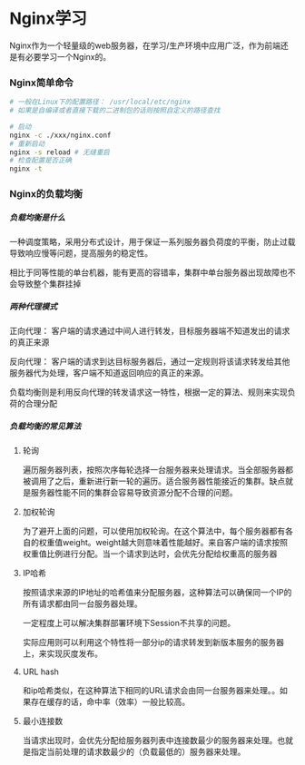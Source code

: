 # Nginx学习

Nginx作为一个轻量级的web服务器，在学习/生产环境中应用广泛，作为前端还是有必要学习一个Nginx的。

### Nginx简单命令

```sh
# 一般在Linux下的配置路径： /usr/local/etc/nginx
# 如果是自编译或者直接下载的二进制包的话则按照自定义的路径查找

# 启动 
nginx -c ./xxx/nginx.conf 
# 重新启动 
nginx -s reload # 无缝重启
# 检查配置是否正确 
nginx -t
```



### Nginx的负载均衡

##### 负载均衡是什么

一种调度策略，采用分布式设计，用于保证一系列服务器负荷度的平衡，防止过载导致响应慢等问题，提高服务的稳定性。

相比于同等性能的单台机器，能有更高的容错率，集群中单台服务器出现故障也不会导致整个集群挂掉

 

##### 两种代理模式

正向代理： 客户端的请求通过中间人进行转发，目标服务器端不知道发出的请求的真正来源 

反向代理： 客户端的请求到达目标服务器后，通过一定规则将该请求转发给其他服务器代为处理，客户端不知道返回响应的真正的来源。

 负载均衡则是利用反向代理的转发请求这一特性，根据一定的算法、规则来实现负荷的合理分配

 

##### 负载均衡的常见算法

1. 轮询

   遍历服务器列表，按照次序每轮选择一台服务器来处理请求。当全部服务器都被调用了之后，重新进行新一轮的遍历。适合服务器性能接近的集群。缺点就是服务器性能不同的集群会容易导致资源分配不合理的问题。

 

2. 加权轮询

   为了避开上面的问题，可以使用加权轮询。在这个算法中，每个服务器都有各自的权重值weight。weight越大则意味着性能越好。来自客户端的请求按照权重值比例进行分配。当一个请求到达时，会优先分配给权重高的服务器

 

3. IP哈希

   按照请求来源的IP地址的哈希值来分配服务器，这种算法可以确保同一个IP的所有请求都由同一台服务器处理。

   一定程度上可以解决集群部署环境下Session不共享的问题。

   实际应用则可以利用这个特性将一部分ip的请求转发到新版本服务的服务器上，来实现灰度发布。

 

4. URL hash

   和ip哈希类似，在这种算法下相同的URL请求会由同一台服务器来处理。。如果存在缓存的话，命中率（效率）一般比较高。

 

5. 最小连接数

   当请求出现时，会优先分配给服务器列表中连接数最少的服务器来处理。也就是指定当前处理的请求数最少的（负载最低的）服务器来处理。